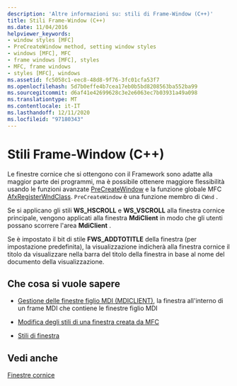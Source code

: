 ```yaml
---
description: 'Altre informazioni su: stili di Frame-Window (C++)'
title: Stili Frame-Window (C++)
ms.date: 11/04/2016
helpviewer_keywords:
- window styles [MFC]
- PreCreateWindow method, setting window styles
- windows [MFC], MFC
- frame windows [MFC], styles
- MFC, frame windows
- styles [MFC], windows
ms.assetid: fc5058c1-eec8-48d8-9f76-3fc01cfa53f7
ms.openlocfilehash: 5d7b0effe4b7cea17eb0b5bd8208563ba552ba99
ms.sourcegitcommit: d6af41e42699628c3e2e6063ec7b03931a49a098
ms.translationtype: MT
ms.contentlocale: it-IT
ms.lasthandoff: 12/11/2020
ms.locfileid: "97180343"
---
```

# <a name="frame-window-styles-c"></a>Stili Frame-Window (C++)

Le finestre cornice che si ottengono con il Framework sono adatte alla maggior parte dei programmi, ma è possibile ottenere maggiore flessibilità usando le funzioni avanzate [PreCreateWindow](reference/cwnd-class.md#precreatewindow) e la funzione globale MFC [AfxRegisterWndClass](reference/application-information-and-management.md#afxregisterwndclass). `PreCreateWindow` è una funzione membro di `CWnd` .

Se si applicano gli stili **WS_HSCROLL** e **WS_VSCROLL** alla finestra cornice principale, vengono applicati alla finestra **MdiClient** in modo che gli utenti possano scorrere l'area **MdiClient** .

Se è impostato il bit di stile **FWS_ADDTOTITLE** della finestra (per impostazione predefinita), la visualizzazione indicherà alla finestra cornice il titolo da visualizzare nella barra del titolo della finestra in base al nome del documento della visualizzazione.

## <a name="what-do-you-want-to-know-more-about"></a>Che cosa si vuole sapere

- [Gestione delle finestre figlio MDI (MDICLIENT)](managing-mdi-child-windows.md), la finestra all'interno di un frame MDI che contiene le finestre figlio MDI

- [Modifica degli stili di una finestra creata da MFC](changing-the-styles-of-a-window-created-by-mfc.md)

- [Stili di finestra](reference/styles-used-by-mfc.md#window-styles)

## <a name="see-also"></a>Vedi anche

[Finestre cornice](frame-windows.md)
